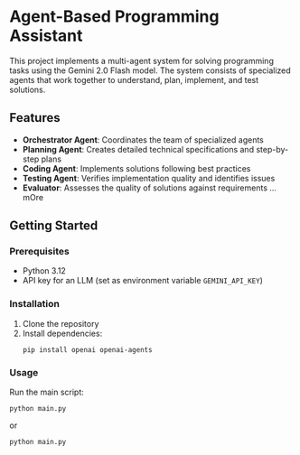 # Agent-Based Programming Assistant

This project implements a multi-agent system for solving programming tasks using the Gemini 2.0 Flash model. The system consists of specialized agents that work together to understand, plan, implement, and test solutions.

## Features

- **Orchestrator Agent**: Coordinates the team of specialized agents
- **Planning Agent**: Creates detailed technical specifications and step-by-step plans
- **Coding Agent**: Implements solutions following best practices
- **Testing Agent**: Verifies implementation quality and identifies issues
- **Evaluator**: Assesses the quality of solutions against requirements
... mOre

## Getting Started

### Prerequisites

- Python 3.12
- API key for an LLM (set as environment variable `GEMINI_API_KEY`)

### Installation

1. Clone the repository
2. Install dependencies:
   ```
   pip install openai openai-agents
   ```

### Usage

Run the main script:
   ```
   python main.py
   ```
   or
   ```
   python main.py
   ```
